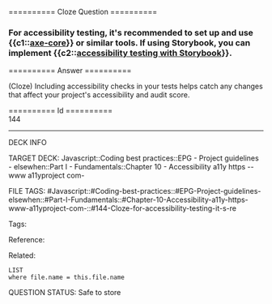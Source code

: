 ========== Cloze Question ==========

###  For accessibility testing, it's recommended to set up and use {{c1::[axe-core](https://www.youtube.com/watch?v=-n5Ul7WPc3Y&list=PLMlWGnpsViOMt24a-Y_dybv68H-kj6Un6&t=1649s)}} or similar tools. If using Storybook, you can implement {{c2::[accessibility testing with Storybook](https://storybook.js.org/blog/accessibility-testing-with-storybook/)}}.  

========== Answer ==========  

(Cloze) Including accessibility checks in your tests helps catch any changes that affect your project's accessibility and audit score.

========== Id ==========  
144

---

DECK INFO

TARGET DECK: Javascript::Coding best practices::EPG - Project guidelines - elsewhen::Part I - Fundamentals::Chapter 10 - Accessibility a11y https --www a11yproject com-

FILE TAGS: #Javascript::#Coding-best-practices::#EPG-Project-guidelines-elsewhen::#Part-I-Fundamentals::#Chapter-10-Accessibility-a11y-https-www-a11yproject-com-::#144-Cloze-for-accessibility-testing-it-s-re

Tags:

Reference:

Related:

```dataview
LIST
where file.name = this.file.name
````
QUESTION STATUS: Safe to store
